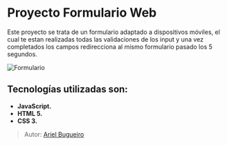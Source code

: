 # Proyecto Formulario Web

Este proyecto se trata de un formulario adaptado a dispositivos móviles, el cual te estan realizadas todas las validaciones de los input y una vez completados los campos redirecciona al mismo formulario pasado los 5 segundos.

![Formulario](https://user-images.githubusercontent.com/70410313/129120833-e64be121-f4d2-44b7-bcd9-331585da10ff.PNG)



## Tecnologías utilizadas son:

* **JavaScript.**
* **HTML 5.**
* **CSS 3.**

>Autor: [Ariel Bugueiro](https://arielbugueiro.github.io/portfolio2021/)
